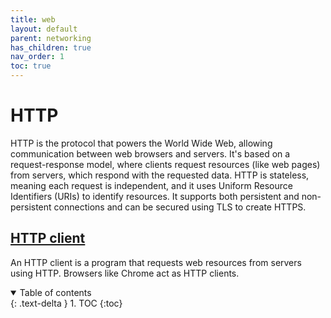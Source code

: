```yaml
--- 
title: web
layout: default
parent: networking
has_children: true
nav_order: 1
toc: true
---
```

[HTTP client]: http/HTTPClient.html
# HTTP
HTTP is the protocol that powers the World Wide Web, allowing communication between web browsers and servers. It's based on a request-response model, where clients request resources (like web pages) from servers, which respond with the requested data. HTTP is stateless, meaning each request is independent, and it uses Uniform Resource Identifiers (URIs) to identify resources. It supports both persistent and non-persistent connections and can be secured using TLS to create HTTPS.

## [HTTP client]
An HTTP client is a program that requests web resources from servers using HTTP. Browsers like Chrome act as HTTP clients.


<details open markdown="block">
  <summary>
    Table of contents
  </summary>
  {: .text-delta }
1. TOC
{:toc}
</details>

